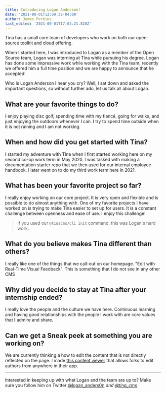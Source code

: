 ```yaml
---
title: Introducing Logan Anderson!
date: '2021-09-01T12:09:32-04:00'
author: James Perkins
last_edited: '2021-09-01T17:03:21.828Z'
---
```

Tina has a small core team of developers who work on both our open-source toolkit and cloud offering.  
  
When I started here, I was introduced to Logan as a member of the Open Source team, Logan was interning at Tina while pursuing his degree. Logan has done some impressive work while working with the Tina team, recently we offered him a full time position and we are happy to announce that he accepted!

Who is Logan Anderson I hear you cry? Well, I sat down and asked the important questions, so without further ado, let us talk all about Logan.

## What are your favorite things to do? 

I enjoy playing disc golf, spending time with my fiancé, going for walks, and just enjoying the outdoors whenever I can. I try to spend time outside when it is not raining and I am not working.

## **When and how did you get started with Tina?**

I started my adventure with Tina when I first started working here on my second co-op work term in May 2020. I was tasked with making a documentation starter repo that we then used for our internal employee handbook. I later went on to do my third work term here in 2021.

## **What has been your favorite project so far?**

I really enjoy working on our core project. It is very open and flexible and is possible to do almost anything with. One of my favorite projects I have worked on is trying to make Tina easier to set up for users. It is a constant challenge between openness and ease of use. I enjoy this challenge!

>If you used our `@tinacms/cli init` command, this was Logan's hard work.

## **What do you believe makes Tina different than others?**

I really like one of the things that we call-out on our homepage. "Edit with Real-Time Visual Feedback". This is something that I do not see in any other CMS

## **Why did you decide to stay at Tina after your internship ended?**

I really love the people and the culture we have here. Continuous learning and having good relationships with the people I work with are core values that I admire and share.

## **Can we get a Sneak peek at something you are working on?**

We are currently thinking a how to edit the content that is not directly reflected on the page. I made [this content viewer](https://github.com/tinacms/tina-cloud-starter/pull/171#issuecomment-906376371) that allows folks to edit authors from anywhere in their app.

***

Interested in keeping up with what Logan and the team are up to? Make sure you follow him on Twitter [@logan_anders0n](https://twitter.com/logan_anders0n) _and [@tina_cms](https://twitter.com/tina_cms)_ 